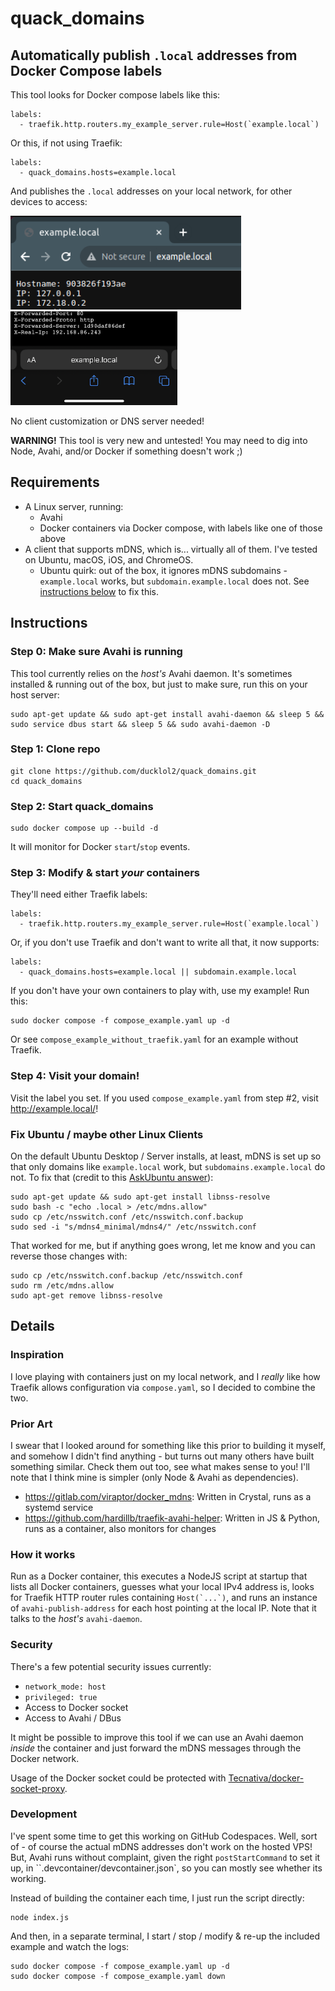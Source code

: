 # quack_domains

## Automatically publish `.local` addresses from Docker Compose labels

This tool looks for Docker compose labels like this:

```
labels:
  - traefik.http.routers.my_example_server.rule=Host(`example.local`)
```

Or this, if not using Traefik:

```
labels:
  - quack_domains.hosts=example.local
```

And publishes the `.local` addresses on your local network, for other devices to access:

<img src="example_local_screenshot_desktop.png" height="150px"
alt="A desktop browser visiting the URL example.local">
<img src="example_local_screenshot_mobile.png" height="150px"
alt="A mobile browser visiting the URL example.local">

No client customization or DNS server needed!

__WARNING!__ This tool is very new and untested! You may need to dig into Node, Avahi, and/or Docker if something doesn't work ;)

## Requirements

 - A Linux server, running:
   - Avahi
   - Docker containers via Docker compose, with labels like one of those above
 - A client that supports mDNS, which is... virtually all of them. I've tested on Ubuntu, macOS, iOS, and ChromeOS.
    - Ubuntu quirk: out of the box, it ignores mDNS subdomains - `example.local` works, but `subdomain.example.local` does not. See [instructions below](#fix-ubuntu--maybe-other-linux-clients) to fix this.

## Instructions

### Step 0: Make sure Avahi is running

This tool currently relies on the _host's_ Avahi daemon. It's sometimes installed & running out of the box, but just to make sure, run this on your host server:

```
sudo apt-get update && sudo apt-get install avahi-daemon && sleep 5 && sudo service dbus start && sleep 5 && sudo avahi-daemon -D
```

### Step 1: Clone repo

```
git clone https://github.com/ducklol2/quack_domains.git
cd quack_domains
```

### Step 2: Start quack_domains

```
sudo docker compose up --build -d
```

It will monitor for Docker `start`/`stop` events.

### Step 3: Modify & start _your_ containers

They'll need either Traefik labels:

```
labels:
  - traefik.http.routers.my_example_server.rule=Host(`example.local`)
```

Or, if you don't use Traefik and don't want to write all that, it now supports:

```
labels:
  - quack_domains.hosts=example.local || subdomain.example.local
```

If you don't have your own containers to play with, use my example! Run this:

```
sudo docker compose -f compose_example.yaml up -d
```

Or see `compose_example_without_traefik.yaml` for an example without Traefik.

### Step 4: Visit your domain!

Visit the label you set. If you used `compose_example.yaml` from step #2, visit http://example.local/!

### Fix Ubuntu / maybe other Linux Clients

On the default Ubuntu Desktop / Server installs, at least, mDNS is set up so that only domains like `example.local` work, but `subdomains.example.local` do not. To fix that (credit to this [AskUbuntu answer](https://askubuntu.com/a/1189644/1738003)):

```
sudo apt-get update && sudo apt-get install libnss-resolve
sudo bash -c "echo .local > /etc/mdns.allow"
sudo cp /etc/nsswitch.conf /etc/nsswitch.conf.backup
sudo sed -i "s/mdns4_minimal/mdns4/" /etc/nsswitch.conf
```

That worked for me, but if anything goes wrong, let me know and you can reverse those changes with:

```
sudo cp /etc/nsswitch.conf.backup /etc/nsswitch.conf
sudo rm /etc/mdns.allow
sudo apt-get remove libnss-resolve
```

## Details

### Inspiration

I love playing with containers just on my local network, and I _really_ like how Traefik allows configuration via `compose.yaml`, so I decided to combine the two.

### Prior Art

I swear that I looked around for something like this prior to building it myself, and somehow I didn't find anything - but turns out many others have built something similar. Check them out too, see what makes sense to you! I'll note that I think mine is simpler (only Node & Avahi as dependencies).

 - https://gitlab.com/viraptor/docker_mdns: Written in Crystal, runs as a systemd service
 - https://github.com/hardillb/traefik-avahi-helper: Written in JS & Python, runs as a container, also monitors for changes

### How it works

Run as a Docker container, this executes a NodeJS script at startup that lists all Docker containers, guesses what your local IPv4 address is, looks for Traefik HTTP router rules containing ``Host(`...`)``, and runs an instance of `avahi-publish-address` for each host pointing at the local IP. Note that it talks to the _host's_ `avahi-daemon`.

### Security

There's a few potential security issues currently:
 - `network_mode: host`
 - `privileged: true`
 - Access to Docker socket
 - Access to Avahi / DBus

It might be possible to improve this tool if we can use an Avahi daemon _inside_ the container and just forward the mDNS messages through the Docker network.

Usage of the Docker socket could be protected with [Tecnativa/docker-socket-proxy](https://github.com/Tecnativa/docker-socket-proxy).

### Development

I've spent some time to get this working on GitHub Codespaces. Well, sort of - of course the actual mDNS addresses don't work on the hosted VPS! But, Avahi runs without complaint, given the right `postStartCommand` to set it up, in ``.devcontainer/devcontainer.json`, so you can mostly see whether its working.

Instead of building the container each time, I just run the script directly:

```
node index.js
```

And then, in a separate terminal, I start / stop / modify & re-up the included example and watch the logs:

```
sudo docker compose -f compose_example.yaml up -d
sudo docker compose -f compose_example.yaml down
```
